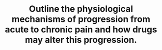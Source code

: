 ---
title: "Outline the physiological mechanisms of progression from acute to chronic pain and how drugs may alter this progression."
entityType: SAQ
exam: PEX
college: ANZCA
year: 2016
sitting: A
question: 13
passRate: 24
EC_expectedDomains:
- "Good answers were able to explain the physiological changes that occur in the acute pain pathway for the evolution of acute to chronic pain including some of the associated characteristics for example: sensitization, wind-up, allodynia, hyperalgesia, phantom pain and memory. The risk factors for progressing to chronic pain were discussed including, patient factors, surgical factors, pain character and drug factors. Once highlighted the physiological changes and the risks factors were used as a basis to discuss the mechanism of action of drugs used to alter the progression of acute pain to chronic pain."
EC_errorsCommon:
- "Detailed descriptions of the acute pain pathway and management of chronic/complex pain syndromes were off topic and gained little credit."
- "(Without the proposed physiological mechanisms for these characteristics the terms themselves gained no marks.)"
---
